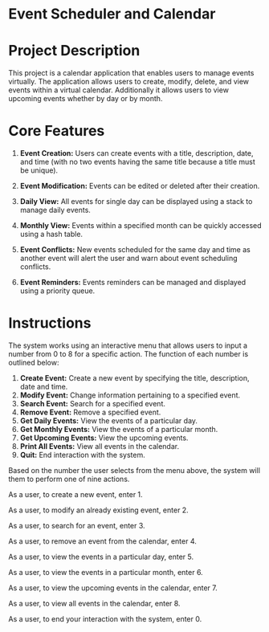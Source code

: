 # Event Scheduler and Calendar

# Project Description
This project is a calendar application that enables users to manage events virtually. The application allows users to create, modify, delete, and view events within a virtual calendar. Additionally it allows users to view upcoming events whether by day or by month.

# Core Features
1. **Event Creation:**
Users can create events with a title, description, date, and time (with no two events having the same title because a title must be unique).

2. **Event Modification:**
Events can be edited or deleted after their creation.

3. **Daily View:**
All events for single day can be displayed using a stack to manage daily events.

4. **Monthly View:**
Events within a specified month can be quickly accessed using a hash table.

5. **Event Conflicts:**
New events scheduled for the same day and time as another event will alert the user and warn about event scheduling conflicts.

6. **Event Reminders:**
Events reminders can be managed and displayed using a priority queue.

# Instructions

The system works using an interactive menu that allows users to input a number from 0 to 8 for a specific action.
The function of each number is outlined below:

1. **Create Event:** Create a new event by specifying the title, description, date and time.
2. **Modify Event:** Change information pertaining to a specified event.
3. **Search Event:** Search for a specified event.
4. **Remove Event:** Remove a specified event.
5. **Get Daily Events:** View the events of a particular day.
6. **Get Monthly Events:** View the events of a particular month.
7. **Get Upcoming Events:** View the upcoming events.
8. **Print All Events:** View all events in the calendar.
0. **Quit:** End interaction with the system.

                                                                                                                                  
Based on the number the user selects from the menu above, the system will them to perform one of nine actions.


As a user, to create a new event, enter 1.

As a user, to modify an already existing event, enter 2.

As a user, to search for an event, enter 3.

As a user, to remove an event from the calendar, enter 4.

As a user, to view the events in a particular day, enter 5.

As a user, to view the events in a particular month, enter 6.

As a user, to view the upcoming events in the calendar, enter 7.

As a user, to view all events in the calendar, enter 8.

As a user, to end your interaction with the system, enter 0.
